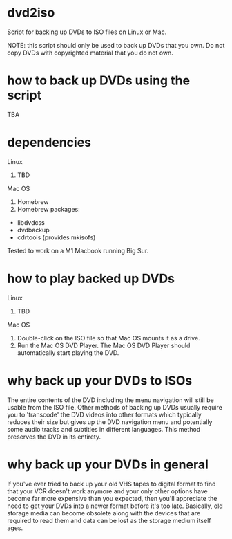 # dvd2iso
Script for backing up DVDs to ISO files on Linux or Mac.

NOTE: this script should only be used to back up DVDs that you own. Do not copy DVDs with copyrighted material that you do not own.

# how to back up DVDs using the script

TBA

# dependencies

Linux
1. TBD

Mac OS
1. Homebrew
2. Homebrew packages:
- libdvdcss
- dvdbackup
- cdrtools (provides mkisofs)

Tested to work on a M1 Macbook running Big Sur.

# how to play backed up DVDs

Linux
1. TBD

Mac OS
1. Double-click on the ISO file so that Mac OS mounts it as a drive.
2. Run the Mac OS DVD Player. The Mac OS DVD Player should automatically start playing the DVD.

# why back up your DVDs to ISOs
The entire contents of the DVD including the menu navigation will still be usable from the ISO file. Other methods of backing up DVDs usually require you to 'transcode' the DVD videos into other formats which typically reduces their size but gives up the DVD navigation menu and potentially some audio tracks and subtitles in different languages. This method preserves the DVD in its entirety.

# why back up your DVDs in general
If you've ever tried to back up your old VHS tapes to digital format to find that your VCR doesn't work anymore and your only other options have become far more expensive than you expected, then you'll appreciate the need to get your DVDs into a newer format before it's too late. Basically, old storage media can become obsolete along with the devices that are required to read them and data can be lost as the storage medium itself ages.
